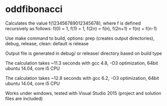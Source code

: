 # oddfibonacci
Calculates the value f(123456789012345678), where f is defined recursively as follows:
f(0) = 1,
f(1) = 1,
f(2n) = f(n),
f(2n+1) = f(n) + f(n-1)

Use make command to build, options: prep (creates output directories), debug, release, clean: default is release

Output file is generated in debug/ or release/ directory based on build type

The calculation takes ~11.3 seconds with gcc 4.8, -O3 optimization, 64bit ubuntu 14.04, core i5 CPU

The calculation takes ~12.8 seconds with gcc 6.2, -O3 optimization, 64bit ubuntu 14.04, core i5 CPU

Works under windows, tested with Visual Studio 2015 (project and solution files are included)
